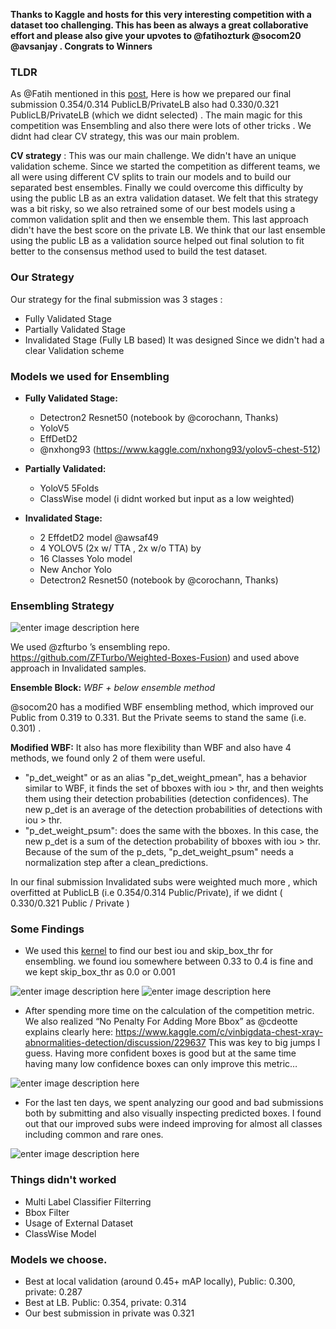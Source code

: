 **Thanks to Kaggle and hosts for this very interesting competition with a dataset too challenging. This has been as always a great collaborative effort and please also give your upvotes to @fatihozturk @socom20 @avsanjay . Congrats to Winners**


### TLDR
As @Fatih mentioned in this [post](https://www.kaggle.com/c/vinbigdata-chest-xray-abnormalities-detection/discussion/229724), Here is how we prepared our final submission 0.354/0.314 PublicLB/PrivateLB also had 0.330/0.321 PublicLB/PrivateLB (which we didnt selected) . The main magic for this competition was Ensembling and also there were lots of other tricks . We didnt had clear CV strategy, this was our main problem.

**CV strategy** :  This was our main challenge. We didn't have an unique validation scheme. Since we started the competition as different teams, we all were using different CV splits to train our models and to build our separated best ensembles. Finally we could overcome this difficulty by using the public LB as an extra validation dataset. We felt that this strategy was a bit risky, so we also retrained some of our best models using a common validation split and then we ensemble them. This last approach didn't have the best score on the private LB. We think that our last ensemble using the public LB as a validation source helped out final solution to fit better to the consensus method used to build the test dataset.

### Our Strategy
Our strategy for the final submission was 3 stages :
* Fully Validated Stage
* Partially Validated Stage
* Invalidated Stage (Fully LB based)
It was designed Since we didn't had a clear Validation scheme

### Models we used for Ensembling
- **Fully Validated Stage:**
  - Detectron2 Resnet50 (notebook by @corochann, Thanks)
  - YoloV5
  - EffDetD2
  - @nxhong93 (https://www.kaggle.com/nxhong93/yolov5-chest-512)

- **Partially Validated:**
  - YoloV5 5Folds
  - ClassWise model (i didnt worked but input as a low weighted)


- **Invalidated Stage:**
  - 2 EffdetD2 model  @awsaf49
  - 4 YOLOV5 (2x w/ TTA , 2x w/o TTA) by 
  - 16 Classes Yolo model
  - New Anchor Yolo
  - Detectron2 Resnet50 (notebook by @corochann, Thanks)

### Ensembling Strategy


![enter image description here](https://postimg.cc/yW8y96vS)


We used @zfturbo ’s ensembling repo. https://github.com/ZFTurbo/Weighted-Boxes-Fusion) and used above approach in Invalidated samples. 

**Ensemble Block:**  *WBF + below ensemble method*

@socom20 has a modified WBF ensembling method, which improved our Public from 0.319 to 0.331. But the Private seems to stand the same (i.e. 0.301) .

**Modified WBF:**  It also has more flexibility than WBF and also have 4 methods, we found only 2 of them were useful. 
- "p_det_weight" or as an alias "p_det_weight_pmean", has a behavior similar to WBF, it finds the set of bboxes with iou > thr, and then weights them using their detection probabilities (detection confidences). The new p_det is an average of the detection probabilities of detections with iou > thr.
- "p_det_weight_psum": does the same with the bboxes. In this case, the new p_det is a sum of the detection probability of bboxes with iou > thr. 
 Because of the sum of the p_dets, "p_det_weight_psum" needs a normalization step after a clean_predictions.
 
In our final submission Invalidated subs were weighted much more , which overfitted at PublicLB (i.e 0.354/0.314 Public/Private), if we didnt ( 0.330/0.321 Public / Private ) 

### Some Findings
- We used this [kernel](https://www.kaggle.com/shonenkov/bayesian-optimization-wbf-efficientdet) to find our best iou and skip_box_thr for ensembling.
we found iou somewhere between 0.33 to 0.4 is fine and we kept skip_box_thr as 0.0 or 0.001

![enter image description here](https://i.ibb.co/BgsPSBC/Vin-Big-Data-CV-Bayesian-Kaggle-3-31-2021-6-13-05-PM.png)
![enter image description here](https://i.ibb.co/Bg9WVrn/Vin-Big-Data-CV-Bayesian-Kaggle-3-31-2021-6-12-56-PM.png)

- After spending more time on the calculation of the competition metric. We also realized “No Penalty For Adding More Bbox” as @cdeotte explains clearly here: https://www.kaggle.com/c/vinbigdata-chest-xray-abnormalities-detection/discussion/229637 This was key to big jumps I guess. Having more confident boxes is good but at the same time having many low confidence boxes can only improve this metric…

![enter image description here](https://i.ibb.co/yXNVKTZ/photo-2021-03-31-18-37-48.jpg)

- For the last ten days, we spent analyzing our good and bad submissions both by submitting and also visually inspecting predicted boxes. I found out that our improved subs were indeed improving for almost all classes including common and rare ones.

![enter image description here](https://i.ibb.co/k0NRCXJ/photo-2021-04-01-00-30-35.jpg)

### Things didn't worked 
- Multi Label Classifier Filterring
- Bbox Filter
- Usage of External Dataset
- ClassWise Model

### Models we choose.
- Best at local validation (around 0.45+ mAP locally), Public: 0.300, private: 0.287
- Best at LB. Public: 0.354, private: 0.314
- Our best submission in private was 0.321
